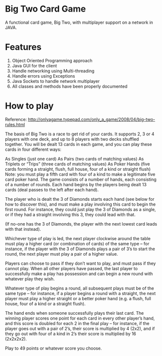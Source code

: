 # Big Two Card Game

A functional card game, Big Two, with multiplayer support on a network in JAVA.

# Features
1. Object Oriented Programming approach 
2. Java GUI for the client
3. Handle networking using Multi-threading
4. Handle errors using Exceptions
5. Java Sockets to handle network multiplayer
6. All classes and methods have been properly documented

# How to play
Reference: http://onlyagame.typepad.com/only_a_game/2008/04/big-two-rules.html

The basis of Big Two is a race to get rid of your cards. It supports 2, 3 or 4 players with one deck, and up to 8 players with two decks shuffled together. You will be dealt 13 cards in each game, and you can play these cards in four different ways:

As Singles (just one card)
As Pairs (two cards of matching values)
As Triplets or “Trips” (three cards of matching values)
As Poker Hands (five cards forming a straight, flush, full house, four of a kind or straight flush)
Note: you must play a fifth card with four of a kind to make a legitimate five card poker hand.
The game consists of a number of hands, each consisting of a number of rounds. Each hand begins by the players being dealt 13 cards (deal passes to the left after each hand).

The player who is dealt the 3 of Diamonds starts each hand (see below for how to discover this), and must make a play involving this card to begin the first round. For instance, they could just play the 3 of Diamonds as a single, or if they had a straight involving this 3, they could lead with that.

(If no-one has the 3 of Diamonds, the player with the next lowest card leads with that instead).

Whichever type of play is led, the next player clockwise around the table must play a higher card (or combination of cards) of the same type – for instance, if the player with the 3 of Diamonds plays a pair of 3’s to start the round, the next player must play a pair of a higher value.

Players can choose to pass if they don’t want to play, and must pass if they cannot play. When all other players have passed, the last player to successfully make a play has possession and can begin a new round with whatever play they wish.

Whatever type of play begins a round, all subsequent plays must be of the same type – for instance, if a player begins a round with a straight, the next player must play a higher straight or a better poker hand (e.g. a flush, full house, four of a kind or a straight flush).

The hand ends when someone successfully plays their last card. The winning player scores one point for each card in every other player’s hand, and this score is doubled for each 2 in the final play – for instance, if the player goes out with a pair of 2’s, their score is multiplied by 4 (2x2), and if they go out with four of a kind in 2’s their score is multiplied by 16 (2x2x2x2).

Play to 49 points or whatever score you choose.
